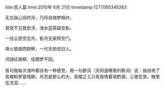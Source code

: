 title:思人篇
time:2010年 6月 21日
timestamp:1277065345263

<P><SPAN style="FONT-FAMILY: 宋体; mso-ascii-font-family: 'Times New Roman'; mso-hansi-font-family: 'Times New Roman';">无忘我心旧时月，乃将自倚梦相许。</SPAN></P>
<P><SPAN style="FONT-FAMILY: 宋体; mso-ascii-font-family: 'Times New Roman'; mso-hansi-font-family: 'Times New Roman';"></SPAN><SPAN style="FONT-FAMILY: 宋体; mso-ascii-font-family: 'Times New Roman'; mso-hansi-font-family: 'Times New Roman';">君思不见我思浮，浅水蓝斋碧空影。</SPAN></P>
<P><SPAN style="FONT-FAMILY: 宋体; mso-ascii-font-family: 'Times New Roman'; mso-hansi-font-family: 'Times New Roman';"></SPAN><SPAN style="FONT-FAMILY: 宋体; mso-ascii-font-family: 'Times New Roman'; mso-hansi-font-family: 'Times New Roman';">一往尘思空见月，影月无家照空门。</SPAN></P>
<P><SPAN style="FONT-FAMILY: 宋体; mso-ascii-font-family: 'Times New Roman'; mso-hansi-font-family: 'Times New Roman';">烽火狼烟西辞醉，一代天骄还旧人。</SPAN></P>
<P style="MARGIN: 0cm 0cm 0pt;"><SPAN style="FONT-FAMILY: 宋体; mso-ascii-font-family: 'Times New Roman'; mso-hansi-font-family: 'Times New Roman';">河骑征南柳，佳期梦不回。</SPAN></P>
<P style="MARGIN: 0cm 0cm 0pt;"><SPAN style="FONT-FAMILY: 宋体; mso-ascii-font-family: 'Times New Roman'; mso-hansi-font-family: 'Times New Roman';"></SPAN>&nbsp;</P>
<P style="MARGIN: 0cm 0cm 0pt;"><SPAN style="FONT-FAMILY: 宋体; mso-ascii-font-family: 'Times New Roman'; mso-hansi-font-family: 'Times New Roman';">首句我每次浅吟都会有一种感觉，用一句歌词（天知道哪里的歌词）说：独自倚了高楼盼梦是情醉。月亮是那么的大，高楼之上只有我倚着墙酌酒，心里在哭，眼里在流泪……</SPAN></P>